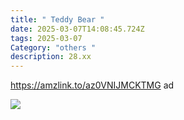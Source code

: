 ```yaml
---
title: " Teddy Bear "
date: 2025-03-07T14:08:45.724Z
tags: 2025-03-07
Category: "others "
description: 28.xx
---
```

https://amzlink.to/az0VNIJMCKTMG  ad <!--StartFragment-->

![](https://m.media-amazon.com/images/I/81-Px11ApjL._AC_SL1500_.jpg)

<!--EndFragment-->